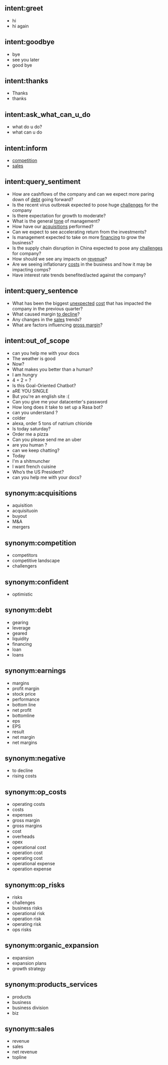 ## intent:greet
- hi
- hi again

## intent:goodbye
- bye
- see you later
- good bye

## intent:thanks
- Thanks
- thanks

## intent:ask_what_can_u_do
- what do u do?
- what can u do

## intent:inform
- [competition](aspect_type)
- [sales](aspect_type)

## intent:query_sentiment
- How are cashflows of the company and can we expect more paring down of [debt](aspect_type) going forward?
- Is the recent virus outbreak expected to pose huge [challenges](aspect_type:op_risks) for the company
- Is there expectation for growth to moderate?
- What is the general [tone](emot_polarity) of management?
- How have our [acquisitions](aspect_type) performed?
- Can we expect to see accelerating return from the investments?
- Is management expected to take on more [financing](aspect_type:debt) to grow the business?
- Is the supply chain disruption in China expected to pose any [challenges](aspect_type:op_risks) for company?
- How should we see any impacts on [revenue](aspect_type:sales)?
- Are we seeing inflationary [costs](aspect_type:op_costs) in the business and how it may be impacting comps?
- Have interest rate trends benefited/acted against the company?

## intent:query_sentence
- What has been the biggest [unexpected](sent_polarity) [cost](aspect_type:op_costs) that has impacted the company in the previous quarter?
- What caused margin [to decline](sent_polarity:negative)?
- Any changes in the [sales](aspect_type) trends?
- What are factors influencing [gross margin](aspect_type:op_costs)?

## intent:out_of_scope
- can you help me with your docs
- The weather is good
- Now?
- What makes you better than a human?
- I am hungry
- 4 + 2 = ?
- Is this Goal-Oriented Chatbot?
- aRE YOU SINGLE
- But you're an english site :(
- Can you give me your datacenter's password
- How long does it take to set up a Rasa bot?
- can you understand ?
- colder
- alexa, order 5 tons of natrium chloride
- Is today saturday?
- Order me a pizza
- Can you please send me an uber
- are you human ?
- can we keep chatting?
- Today
- I'm a shitmuncher
- I want french cuisine
- Who’s the US President?
- can you help me with your docs?

## synonym:acquisitions
- aquisition
- acquisituoin
- buyout
- M&A
- mergers

## synonym:competition
- competitors
- competitive landscape
- challengers

## synonym:confident
- optimistic

## synonym:debt
- gearing
- leverage
- geared
- liquidity
- financing
- loan
- loans

## synonym:earnings
- margins
- profit margin
- stock price
- performance
- bottom line
- net profit
- bottomline
- eps
- EPS
- result
- net margin
- net margins

## synonym:negative
- to decline
- rising costs

## synonym:op_costs
- operating costs
- costs
- expenses
- gross margin
- gross margins
- cost
- overheads
- opex
- operational cost
- operation cost
- operating cost
- operational expense
- operation expense

## synonym:op_risks
- risks
- challenges
- business risks
- operational risk
- operation risk
- operating risk
- ops risks

## synonym:organic_expansion
- expansion
- expansion plans
- growth strategy

## synonym:products_services
- products
- business
- business division
- biz

## synonym:sales
- revenue
- sales
- net revenue
- topline
